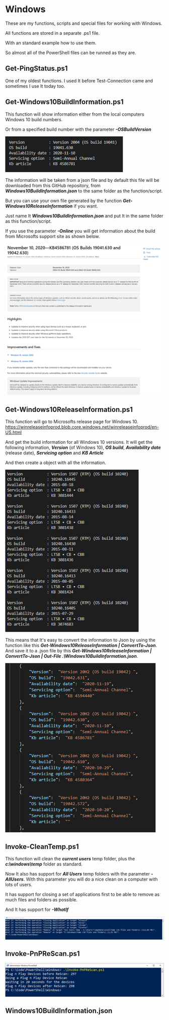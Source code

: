 # Windows

These are my functions, scripts and special files for working with Windows.

All functions are stored in a separate .ps1 file.

With an standard example how to use them.

So almost all of the PowerShell files can be runned as they are.

Get-PingStatus.ps1
------------------
One of my oldest functions.
I used It before Test-Connection came and sometimes I use It today too.

Get-Windows10BuildInformation.ps1
---------------------------------
This function will show information either from the local computers Windows 10 build numbers.

Or from a specified build number with the parameter ***-OSBuildVersion***

![alt text](https://github.com/FredrikWall/PowerShell/blob/master/Windows/Pictures/Get-Windows10BuildInformation01.png?raw=true)

The information will be taken from a json file and by default this file will be downloaded from this GitHub repository, from ***Windows10BuildInformation.json*** to the same folder as the function/script.

But you can use your own file generated by the function ***Get-Windows10ReleaseInformation*** if you want.

Just name It ***Windows10BuildInformation.json*** and put It in the same folder as this function/script.

If you use the parameter ***-Online*** you will get information about the build from Microsofts support site as shown below.

![alt text](https://github.com/FredrikWall/PowerShell/blob/master/Windows/Pictures/Get-Windows10BuildInformation02.png?raw=true)

Get-Windows10ReleaseInformation.ps1
-----------------------------------
This function will go to Microsofts release page for Windows 10.
https://winreleaseinfoprod.blob.core.windows.net/winreleaseinfoprod/en-US.html

And get the build information for all Windows 10 versions.
It will get the following information, ***Version*** (of Windows 10), ***OS build***, ***Availability date*** (release date), ***Servicing option*** and ***KB Article***

And then create a object with all the information.

![alt text](https://github.com/FredrikWall/PowerShell/blob/master/Windows/Pictures/Get-Windows10ReleasInformation02.png?raw=true)

This means that It's easy to convert the information to Json by using the function like this ***Get-Windows10ReleaseInformation | ConvertTo-Json***.
And save it to a .json file by this ***Get-Windows10ReleaseInformation | ConvertTo-Json | Out-File .\Windows10BuildInformation.json***. 

![alt text](https://github.com/FredrikWall/PowerShell/blob/master/Windows/Pictures/Get-Windows10ReleasInformation01.png?raw=true)

Invoke-CleanTemp.ps1
--------------------
This function will clean the ***current users*** temp folder, plus the ***c:\windows\temp*** folder as standard.

Now It also has support for ***All Users*** temp folders with the parameter ***-AllUsers***.
With this parameter you will do a nice clean on a computer with lots of users.

It has support for closing a set of applications first to be able to remove as much files and folders as possible.

And It has support for ***-WhatIf***

![alt text](https://github.com/FredrikWall/PowerShell/blob/master/Windows/Pictures/Invoke-CleanTemp.png?raw=true)

Invoke-PnPReScan.ps1
--------------------

![alt text](https://github.com/FredrikWall/PowerShell/blob/master/Windows/Pictures/Invoke-PnPReScan.png?raw=true)

Windows10BuildInformation.json
------------------------------

